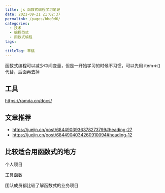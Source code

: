 ```yaml
---
title: js 函数式编程学习笔记
date: 2021-09-21 21:02:37
permalink: /pages/bbe0d6/
categories: 
  - 技术
  - 编程范式
  - 函数式编程
tags: 
  - 
titleTag: 草稿
---
```

函数式编程可以减少中间变量，但是一开始学习的时候不习惯，可以先用 item=>() 代替，后面再去掉

## 工具
https://ramda.cn/docs/

## 文章推荐
- https://juejin.cn/post/6844903936378273799#heading-27
- https://juejin.cn/post/6844904034260910094#heading-12

## 比较适合用函数式的地方

个人项目

工具函数

团队成员都比较了解函数式的业务项目
